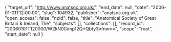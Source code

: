 {
  "target_url": "http://www.anatsoc.org.uk/", 
  "end_date": null, 
  "date": "2006-01-01T12:00:00", 
  "slug": 104932, 
  "publisher": "anatsoc.org.uk", 
  "open_access": false, 
  "npld": false, 
  "title": "Anatomical Society of Great Britain & Ireland, The", 
  "subjects": [], 
  "collections": [], 
  "record_id": "20060101T120000/WZkN0Gimp12Q+Qbfy3vfnw==", 
  "scope": "root", 
  "start_date": null
}

